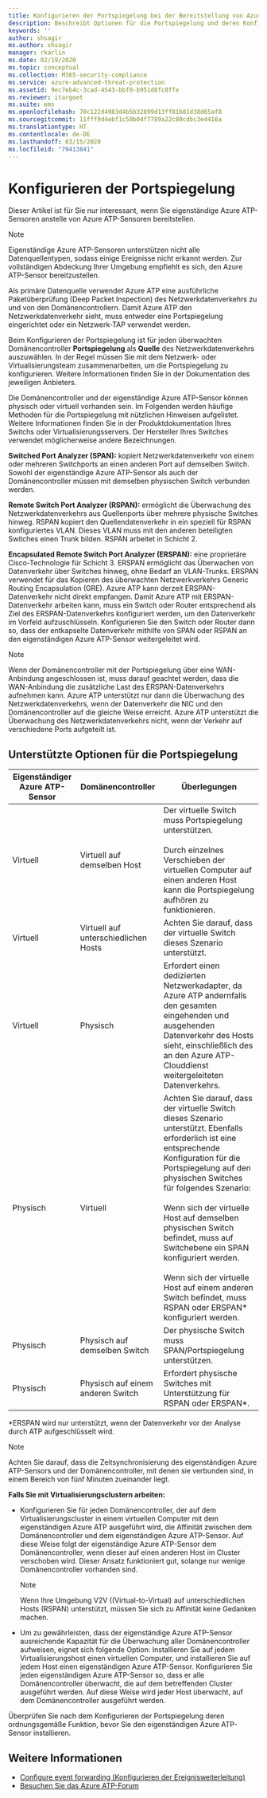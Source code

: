 ```yaml
---
title: Konfigurieren der Portspiegelung bei der Bereitstellung von Azure Advanced Threat Protection
description: Beschreibt Optionen für die Portspiegelung und deren Konfiguration für Azure ATP
keywords: ''
author: shsagir
ms.author: shsagir
manager: rkarlin
ms.date: 02/19/2020
ms.topic: conceptual
ms.collection: M365-security-compliance
ms.service: azure-advanced-threat-protection
ms.assetid: 9ec7eb4c-3cad-4543-bbf0-b951d8fc8ffe
ms.reviewer: itargoet
ms.suite: ems
ms.openlocfilehash: 70c122d4983d4b5b32899d13ff81b81d38d65af8
ms.sourcegitcommit: 11fff9d4ebf1c50b04f7789a22c80cdbc3e4416a
ms.translationtype: HT
ms.contentlocale: de-DE
ms.lasthandoff: 03/15/2020
ms.locfileid: "79413841"
---
```

# <a name="configure-port-mirroring"></a>Konfigurieren der Portspiegelung

Dieser Artikel ist für Sie nur interessant, wenn Sie eigenständige Azure ATP-Sensoren anstelle von Azure ATP-Sensoren bereitstellen.

> [!NOTE]
> Eigenständige Azure ATP-Sensoren unterstützen nicht alle Datenquellentypen, sodass einige Ereignisse nicht erkannt werden. Zur vollständigen Abdeckung Ihrer Umgebung empfiehlt es sich, den Azure ATP-Sensor bereitzustellen.

Als primäre Datenquelle verwendet Azure ATP eine ausführliche Paketüberprüfung (Deep Packet Inspection) des Netzwerkdatenverkehrs zu und von den Domänencontrollern. Damit Azure ATP den Netzwerkdatenverkehr sieht, muss entweder eine Portspiegelung eingerichtet oder ein Netzwerk-TAP verwendet werden.

Beim Konfigurieren der Portspiegelung ist für jeden überwachten Domänencontroller **Portspiegelung** als **Quelle** des Netzwerkdatenverkehrs auszuwählen. In der Regel müssen Sie mit dem Netzwerk- oder Virtualisierungsteam zusammenarbeiten, um die Portspiegelung zu konfigurieren.
Weitere Informationen finden Sie in der Dokumentation des jeweiligen Anbieters.

Die Domänencontroller und der eigenständige Azure ATP-Sensor können physisch oder virtuell vorhanden sein. Im Folgenden werden häufige Methoden für die Portspiegelung mit nützlichen Hinweisen aufgelistet. Weitere Informationen finden Sie in der Produktdokumentation Ihres Switchs oder Virtualisierungsservers. Der Hersteller Ihres Switches verwendet möglicherweise andere Bezeichnungen.

**Switched Port Analyzer (SPAN):** kopiert Netzwerkdatenverkehr von einem oder mehreren Switchports an einen anderen Port auf demselben Switch. Sowohl der eigenständige Azure ATP-Sensor als auch der Domänencontroller müssen mit demselben physischen Switch verbunden werden.

**Remote Switch Port Analyzer (RSPAN):** ermöglicht die Überwachung des Netzwerkdatenverkehrs aus Quellenports über mehrere physische Switches hinweg. RSPAN kopiert den Quellendatenverkehr in ein speziell für RSPAN konfiguriertes VLAN. Dieses VLAN muss mit den anderen beteiligten Switches einen Trunk bilden. RSPAN arbeitet in Schicht 2.

**Encapsulated Remote Switch Port Analyzer (ERSPAN):** eine proprietäre Cisco-Technologie für Schicht 3. ERSPAN ermöglicht das Überwachen von Datenverkehr über Switches hinweg, ohne Bedarf an VLAN-Trunks. ERSPAN verwendet für das Kopieren des überwachten Netzwerkverkehrs Generic Routing Encapsulation (GRE). Azure ATP kann derzeit ERSPAN-Datenverkehr nicht direkt empfangen. Damit Azure ATP mit ERSPAN-Datenverkehr arbeiten kann, muss ein Switch oder Router entsprechend als Ziel des ERSPAN-Datenverkehrs konfiguriert werden, um den Datenverkehr im Vorfeld aufzuschlüsseln. Konfigurieren Sie den Switch oder Router dann so, dass der entkapselte Datenverkehr mithilfe von SPAN oder RSPAN an den eigenständigen Azure ATP-Sensor weitergeleitet wird.

> [!NOTE]
> Wenn der Domänencontroller mit der Portspiegelung über eine WAN-Anbindung angeschlossen ist, muss darauf geachtet werden, dass die WAN-Anbindung die zusätzliche Last des ERSPAN-Datenverkehrs aufnehmen kann.
> Azure ATP unterstützt nur dann die Überwachung des Netzwerkdatenverkehrs, wenn der Datenverkehr die NIC und den Domänencontroller auf die gleiche Weise erreicht. Azure ATP unterstützt die Überwachung des Netzwerkdatenverkehrs nicht, wenn der Verkehr auf verschiedene Ports aufgeteilt ist.

## <a name="supported-port-mirroring-options"></a>Unterstützte Optionen für die Portspiegelung

|Eigenständiger Azure ATP-Sensor|Domänencontroller|Überlegungen|
|---------------|---------------------|------------------|
|Virtuell|Virtuell auf demselben Host|Der virtuelle Switch muss Portspiegelung unterstützen.<br /><br />Durch einzelnes Verschieben der virtuellen Computer auf einen anderen Host kann die Portspiegelung aufhören zu funktionieren.|
|Virtuell|Virtuell auf unterschiedlichen Hosts|Achten Sie darauf, dass der virtuelle Switch dieses Szenario unterstützt.|
|Virtuell|Physisch|Erfordert einen dedizierten Netzwerkadapter, da Azure ATP andernfalls den gesamten eingehenden und ausgehenden Datenverkehr des Hosts sieht, einschließlich des an den Azure ATP-Clouddienst weitergeleiteten Datenverkehrs.|
|Physisch|Virtuell|Achten Sie darauf, dass der virtuelle Switch dieses Szenario unterstützt. Ebenfalls erforderlich ist eine entsprechende Konfiguration für die Portspiegelung auf den physischen Switches für folgendes Szenario:<br /><br />Wenn sich der virtuelle Host auf demselben physischen Switch befindet, muss auf Switchebene ein SPAN konfiguriert werden.<br /><br />Wenn sich der virtuelle Host auf einem anderen Switch befindet, muss RSPAN oder ERSPAN&#42; konfiguriert werden.|
|Physisch|Physisch auf demselben Switch|Der physische Switch muss SPAN/Portspiegelung unterstützen.|
|Physisch|Physisch auf einem anderen Switch|Erfordert physische Switches mit Unterstützung für RSPAN oder ERSPAN&#42;.|

&#42;ERSPAN wird nur unterstützt, wenn der Datenverkehr vor der Analyse durch ATP aufgeschlüsselt wird.

> [!NOTE]
> Achten Sie darauf, dass die Zeitsynchronisierung des eigenständigen Azure ATP-Sensors und der Domänencontroller, mit denen sie verbunden sind, in einem Bereich von fünf Minuten zueinander liegt.

**Falls Sie mit Virtualisierungsclustern arbeiten:**

- Konfigurieren Sie für jeden Domänencontroller, der auf dem Virtualisierungscluster in einem virtuellen Computer mit dem eigenständigen Azure ATP ausgeführt wird, die Affinität zwischen dem Domänencontroller und dem eigenständigen Azure ATP-Sensor. Auf diese Weise folgt der eigenständige Azure ATP-Sensor dem Domänencontroller, wenn dieser auf einen anderen Host im Cluster verschoben wird. Dieser Ansatz funktioniert gut, solange nur wenige Domänencontroller vorhanden sind.

  > [!NOTE]
  > Wenn Ihre Umgebung V2V ((Virtual-to-Virtual) auf unterschiedlichen Hosts (RSPAN) unterstützt, müssen Sie sich zu Affinität keine Gedanken machen.

- Um zu gewährleisten, dass der eigenständige Azure ATP-Sensor ausreichende Kapazität für die Überwachung aller Domänencontroller aufweisen, eignet sich folgende Option: Installieren Sie auf jedem Virtualisierungshost einen virtuellen Computer, und installieren Sie auf jedem Host einen eigenständigen Azure ATP-Sensor. Konfigurieren Sie jeden eigenständigen Azure ATP-Sensor so, dass er alle Domänencontroller überwacht, die auf dem betreffenden Cluster ausgeführt werden. Auf diese Weise wird jeder Host überwacht, auf dem Domänencontroller ausgeführt werden.

Überprüfen Sie nach dem Konfigurieren der Portspiegelung deren ordnungsgemäße Funktion, bevor Sie den eigenständigen Azure ATP-Sensor installieren.

## <a name="see-also"></a>Weitere Informationen

- [Configure event forwarding (Konfigurieren der Ereignisweiterleitung)](configure-event-forwarding.md)
- [Besuchen Sie das Azure ATP-Forum](https://aka.ms/azureatpcommunity)
